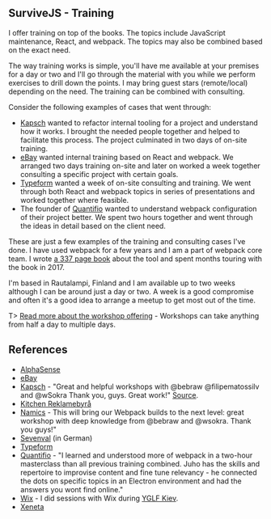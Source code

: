 ## SurviveJS - Training

I offer training on top of the books. The topics include JavaScript maintenance, React, and webpack. The topics may also be combined based on the exact need.

The way training works is simple, you'll have me available at your premises for a day or two and I'll go through the material with you while we perform exercises to drill down the points. I may bring guest stars (remote/local) depending on the need. The training can be combined with consulting.

Consider the following examples of cases that went through:

- [Kapsch](http://www.kapsch.net/) wanted to refactor internal tooling for a project and understand how it works. I brought the needed people together and helped to facilitate this process. The project culminated in two days of on-site training.
- [eBay](https://www.ebay.de/) wanted internal training based on React and webpack. We arranged two days training on-site and later on worked a week together consulting a specific project with certain goals.
- [Typeform](https://www.typeform.com/) wanted a week of on-site consulting and training. We went through both React and webpack topics in series of presentations and worked together where feasible.
- The founder of [Quantifio](http://www.quantifio.no/) wanted to understand webpack configuration of their project better. We spent two hours together and went through the ideas in detail based on the client need.

These are just a few examples of the training and consulting cases I've done. I have used webpack for a few years and I am a part of webpack core team. I wrote [a 337 page book](https://www.amazon.com/dp/B08P2C69PR) about the tool and spent months touring with the book in 2017.

I'm based in Rautalampi, Finland and I am available up to two weeks although I can be around just a day or two. A week is a good compromise and often it's a good idea to arrange a meetup to get most out of the time.

T> [Read more about the workshop offering](/workshop/) - Workshops can take anything from half a day to multiple days.

## References

- [AlphaSense](https://www.alpha-sense.com/)
- [eBay](https://www.ebay.de/)
- [Kapsch](http://www.kapsch.net/) - "Great and helpful workshops with @bebraw @filipematossilv and @wSokra Thank you, guys. Great work!" [Source](https://twitter.com/aalbericio/status/935574136528818177).
- [Kitchen Reklamebyrå](http://www.kitchen.no/)
- [Namics](https://www.namics.com/) - This will bring our Webpack builds to the next level: great workshop with deep knowledge from @bebraw and @wsokra. Thank you guys!"
- [Sevenval](https://www.sevenval.com/blog/5093/webpack-master-ein-kurzer-ruckblick-auf-unseren-workshop-mit-bebraw/) (in German)
- [Typeform](https://www.typeform.com/)
- [Quantifio](http://www.quantifio.no/) - "I learned and understood more of webpack in a two-hour masterclass than all previous training combined. Juho has the skills and repertoire to improvise content and fine tune relevancy - he connected the dots on specific topics in an Electron environment and had the answers you wont find online."
- [Wix](https://www.wix.com/) - I did sessions with Wix during [YGLF Kiev](http://yglf.com.ua/).
- [Xeneta](https://www.xeneta.com/)

